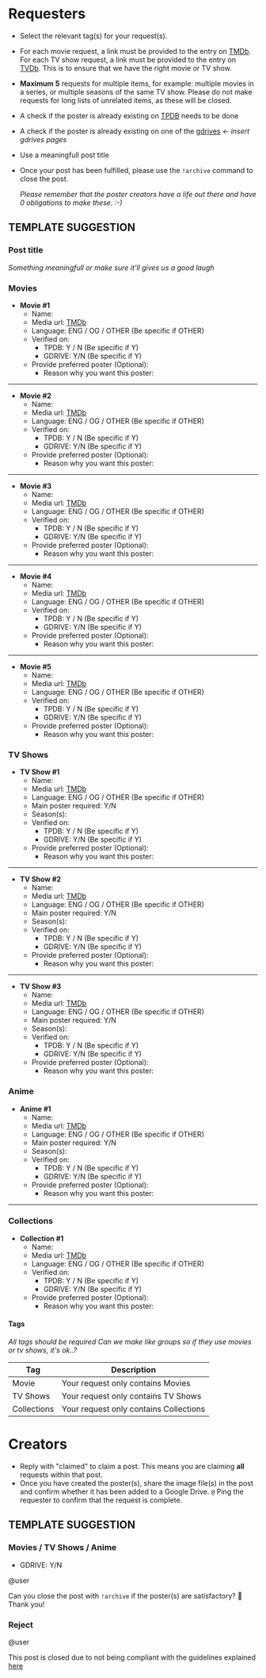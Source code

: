 # Requesters

- Select the relevant tag(s) for your request(s).
- For each movie request, a link must be provided to the entry on [TMDb](https://www.themoviedb.org). For each TV show request, a link must be provided to the entry on [TVDb](https://www.thetvdb.com). This is to ensure that we have the right movie or TV show. 
- **Maximum** **5** requests for multiple items, for example: multiple movies in a series, or multiple seasons of the same TV show. Please do not make requests for long lists of unrelated items, as these will be closed.
- A check if the poster is already existing on [TPDB](https://theposterdb.com) needs to be done
- A check if the poster is already existing on one of the [gdrives]() *<- insert gdrives pages*
- Use a meaningfull post title
- Once your post has been fulfilled, please use the `!archive` command to close the post.

  *Please remember that the poster creators have a life out there and have 0 obligations to make these. :-)*

## TEMPLATE SUGGESTION

### Post title

*Something meaningfull or make sure it'll gives us a good laugh*

### Movies

* **Movie #1**
  * Name: 
  * Media url: [TMDb](https://www.themoviedb.org)
  * Language: ENG / OG / OTHER (Be specific if OTHER)
  * Verified on:
    * TPDB: Y / N (Be specific if Y)
    * GDRIVE: Y/N (Be specific if Y)
  * Provide preferred poster (Optional):
    * Reason why you want this poster:
---

* **Movie #2**
  * Name: 
  * Media url: [TMDb](https://www.themoviedb.org)
  * Language: ENG / OG / OTHER (Be specific if OTHER)
  * Verified on:
    * TPDB: Y / N (Be specific if Y)
    * GDRIVE: Y/N (Be specific if Y)
  * Provide preferred poster (Optional):
    * Reason why you want this poster: 
---

* **Movie #3**
  * Name: 
  * Media url: [TMDb](https://www.themoviedb.org)
  * Language: ENG / OG / OTHER (Be specific if OTHER)
  * Verified on:
    * TPDB: Y / N (Be specific if Y)
    * GDRIVE: Y/N (Be specific if Y)
  * Provide preferred poster (Optional):
    * Reason why you want this poster: 
---

* **Movie #4**
  * Name: 
  * Media url: [TMDb](https://www.themoviedb.org)
  * Language: ENG / OG / OTHER (Be specific if OTHER)
  * Verified on:
    * TPDB: Y / N (Be specific if Y)
    * GDRIVE: Y/N (Be specific if Y)
  * Provide preferred poster (Optional):
    * Reason why you want this poster: 
---

* **Movie #5**
  * Name: 
  * Media url: [TMDb](https://www.themoviedb.org)
  * Language: ENG / OG / OTHER (Be specific if OTHER)
  * Verified on:
    * TPDB: Y / N (Be specific if Y)
    * GDRIVE: Y/N (Be specific if Y)
  * Provide preferred poster (Optional):
    * Reason why you want this poster: 


### TV Shows

* **TV Show #1**
  * Name: 
  * Media url: [TMDb](https://www.themoviedb.org)
  * Language: ENG / OG / OTHER (Be specific if OTHER)
  * Main poster required: Y/N
  * Season(s): 
  * Verified on:
    * TPDB: Y / N (Be specific if Y)
    * GDRIVE: Y/N (Be specific if Y)
  * Provide preferred poster (Optional):
    * Reason why you want this poster:
---

* **TV Show #2**
  * Name: 
  * Media url: [TMDb](https://www.themoviedb.org)
  * Language: ENG / OG / OTHER (Be specific if OTHER)
  * Main poster required: Y/N
  * Season(s): 
  * Verified on:
    * TPDB: Y / N (Be specific if Y)
    * GDRIVE: Y/N (Be specific if Y)
  * Provide preferred poster (Optional):
    * Reason why you want this poster:
---

* **TV Show #3**
  * Name: 
  * Media url: [TMDb](https://www.themoviedb.org)
  * Language: ENG / OG / OTHER (Be specific if OTHER)
  * Main poster required: Y/N
  * Season(s): 
  * Verified on:
    * TPDB: Y / N (Be specific if Y)
    * GDRIVE: Y/N (Be specific if Y)
  * Provide preferred poster (Optional):
    * Reason why you want this poster:

### Anime

* **Anime #1**
  * Name: 
  * Media url: [TMDb](https://www.themoviedb.org)
  * Language: ENG / OG / OTHER (Be specific if OTHER)
  * Main poster required: Y/N
  * Season(s): 
  * Verified on:
    * TPDB: Y / N (Be specific if Y)
    * GDRIVE: Y/N (Be specific if Y)
  * Provide preferred poster (Optional):
    * Reason why you want this poster:
---

 ### Collections

* **Collection #1**
  * Name: 
  * Media url: [TMDb](https://www.themoviedb.org)
  * Language: ENG / OG / OTHER (Be specific if OTHER)
  * Verified on:
    * TPDB: Y / N (Be specific if Y)
    * GDRIVE: Y/N (Be specific if Y)
  * Provide preferred poster (Optional):
    * Reason why you want this poster: 

#### Tags
*All tags should be required* 
*Can we make like groups so if they use movies or tv shows, it's ok..?*

|Tag|Description|
|---|---|
|Movie|Your request only contains Movies|
|TV Shows|Your request only contains TV Shows|
|Collections|Your request only contains Collections|

# Creators

- Reply with "claimed" to claim a post. This means you are claiming **all** requests within that post.
- Once you have created the poster(s), share the image file(s) in the post and confirm whether it has been added to a Google Drive. `@` Ping the requester to confirm that the request is complete.

## TEMPLATE SUGGESTION

### Movies / TV Shows / Anime

* GDRIVE: Y/N

@user

Can you close the post with `!archive` if the poster(s) are satisfactory? 🙏  Thank you!

### Reject

@user

This post is closed due to not being compliant with the guidelines explained [here](insertlinktosomewhere)
